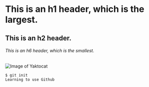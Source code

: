 # This is an h1 header, which is the largest.
## This is an h2 header.
###### This is an h6 header, which is the smallest.

![Image of Yaktocat](https://octodex.github.com/images/yaktocat.png)

```
$ git init
Learning to use Github
```
